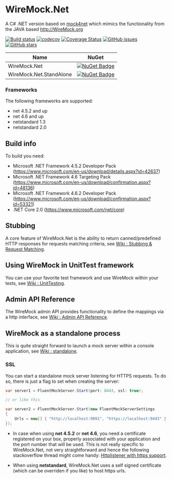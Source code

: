 # WireMock.Net
A C# .NET version based on [mock4net](https://github.com/alexvictoor/mock4net) which mimics the functionality from the JAVA based http://WireMock.org

[![Build status](https://ci.appveyor.com/api/projects/status/b3n6q3ygbww4lyls?svg=true)](https://ci.appveyor.com/project/StefH/wiremock-net)
[![codecov](https://codecov.io/gh/WireMock-Net/WireMock.Net/branch/master/graph/badge.svg)](https://codecov.io/gh/WireMock-Net/WireMock.Net)
[![Coverage Status](https://coveralls.io/repos/github/WireMock-Net/WireMock.Net/badge.svg?branch=master)](https://coveralls.io/github/WireMock-Net/WireMock.Net?branch=master)
[![GitHub issues](https://img.shields.io/github/issues/WireMock-Net/WireMock.Net.svg)](https://github.com/WireMock-Net/WireMock.Net/issues)
[![GitHub stars](https://img.shields.io/github/stars/WireMock-Net/WireMock.Net.svg)](https://github.com/WireMock-Net/WireMock.Net/stargazers)

| Name | NuGet |
| ---- | ----- |
| WireMock.Net | [![NuGet Badge](https://buildstats.info/nuget/WireMock.Net)](https://www.nuget.org/packages/WireMock.Net) |
| WireMock.Net.StandAlone | [![NuGet Badge](https://buildstats.info/nuget/WireMock.Net.StandAlone)](https://www.nuget.org/packages/WireMock.Net.StandAlone) |

### Frameworks
The following frameworks are supported:
- net 4.5.2 and up
- net 4.6 and up
- netstandard 1.3
- netstandard 2.0

## Build info
To build you need:
- Microsoft .NET Framework 4.5.2 Developer Pack (https://www.microsoft.com/en-us/download/details.aspx?id=42637)
- Microsoft .NET Framework 4.6 Targeting Pack (https://www.microsoft.com/en-us/download/confirmation.aspx?id=48136)
- Microsoft .NET Framework 4.6.2 Developer Pack (https://www.microsoft.com/en-us/download/confirmation.aspx?id=53321)
- .NET Core 2.0 (https://www.microsoft.com/net/core)


## Stubbing
A core feature of WireMock.Net is the ability to return canned/predefined HTTP responses for requests matching criteria, see [Wiki : Stubbing & Request Matching](https://github.com/WireMock-Net/WireMock.Net/wiki/Stubbing-and-Request-Matching).

## Using WireMock in UnitTest framework
You can use your favorite test framework and use WireMock within your tests, see
[Wiki : UnitTesting](https://github.com/StefH/WireMock.Net/wiki/Using-WireMock-in-UnitTests).

## Admin API Reference
The WireMock admin API provides functionality to define the mappings via a http interface, see [Wiki : Admin API Reference](https://github.com/StefH/WireMock.Net/wiki/Admin-API-Reference).

## WireMock as a standalone process
This is quite straight forward to launch a mock server within a console application, see [Wiki : standalone](https://github.com/StefH/WireMock.Net/wiki/WireMock-as-a-standalone-process).

### SSL
You can start a standalone mock server listening for HTTPS requests. To do so, there is just a flag to set when creating the server:
```csharp
var server1 = FluentMockServer.Start(port: 8443, ssl: true);

// or like this

var server2 = FluentMockServer.Start(new FluentMockServerSettings
{
    Urls = new[] { "http://localhost:9091", "https://localhost:9443" }
});
```

- In case when using **net 4.5.2** or **net 4.6**, you need a certificate registered on your box, properly associated with your application and the port number that will be used. This is not really specific to WireMock.Net, not very straightforward and hence the following stackoverflow thread might come handy: [Httplistener with https support](http://stackoverflow.com/questions/11403333/httplistener-with-https-support).

- When using **netstandard**, WireMock.Net uses a self signed certificate (which can be overriden if you like) to host https urls.
